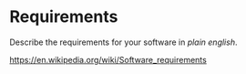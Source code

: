 # Requirements

Describe the requirements for your software in *plain english*.

https://en.wikipedia.org/wiki/Software_requirements